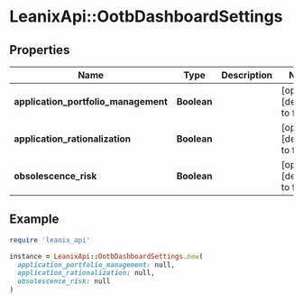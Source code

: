 # LeanixApi::OotbDashboardSettings

## Properties

| Name | Type | Description | Notes |
| ---- | ---- | ----------- | ----- |
| **application_portfolio_management** | **Boolean** |  | [optional][default to false] |
| **application_rationalization** | **Boolean** |  | [optional][default to false] |
| **obsolescence_risk** | **Boolean** |  | [optional][default to false] |

## Example

```ruby
require 'leanix_api'

instance = LeanixApi::OotbDashboardSettings.new(
  application_portfolio_management: null,
  application_rationalization: null,
  obsolescence_risk: null
)
```

